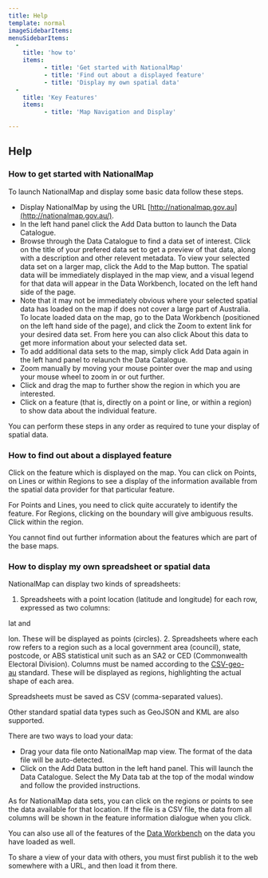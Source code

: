 ```yaml
---
title: Help
template: normal
imageSidebarItems:
menuSidebarItems:
  -
    title: 'how to'
    items:
          - title: 'Get started with NationalMap'
          - title: 'Find out about a displayed feature'
          - title: 'Display my own spatial data'
  -
    title: 'Key Features'
    items:
          - title: 'Map Navigation and Display'

---
```


## Help

### <a name="get-started-with-nationalmap"></a>How to get started with NationalMap

To launch NationalMap and display some basic data follow these steps.

- Display NationalMap by using the URL [http://nationalmap.gov.au](http://nationalmap.gov.au/).
- In the left hand panel click the Add Data button to launch the Data Catalogue.
- Browse through the Data Catalogue to find a data set of interest. Click on the title of your prefered data set to get a preview of that data, along with a description and other relevent metadata. To view your selected data set on a larger map, click the Add to the Map button. The spatial data will be immediately displayed in the map view, and a visual legend for that data will appear in the Data Workbench, located on the left hand side of the page.
- Note that it may not be immediately obvious where your selected spatial data has loaded on the map if does not cover a large part of Australia. To locate loaded data on the map, go to the Data Workbench (positioned on the left hand side of the page), and click the Zoom to extent link for your desired data set. From here you can also click About this data to get more information about your selected data set.
- To add additional data sets to the map, simply click Add Data again in the left hand panel to relaunch the Data Catalogue.
- Zoom manually by moving your mouse pointer over the map and using your mouse wheel to zoom in or out further.
- Click and drag the map to further show the region in which you are interested.
- Click on a feature (that is, directly on a point or line, or within a region) to show data about the individual feature.

You can perform these steps in any order as required to tune your display of spatial data.

### <a name="find-out-about-a-displayed-feature"></a>How to find out about a displayed feature

Click on the feature which is displayed on the map. You can click on Points, on Lines or within Regions to see a display of the information available from the spatial data provider for that particular feature.

For Points and Lines, you need to click quite accurately to identify the feature. For Regions, clicking on the boundary will give ambiguous results. Click within the region.

You cannot find out further information about the features which are part of the base maps.

### <a name="display-my-own-spatial-data">How to display my own spreadsheet or spatial data

NationalMap can display two kinds of spreadsheets:

1. Spreadsheets with a point location (latitude and longitude) for each row, expressed as two columns: 

lat and 

lon. These will be displayed as points (circles).
2. Spreadsheets where each row refers to a region such as a local government area (council), state, postcode, or ABS statistical unit such as an SA2 or CED (Commonwealth Electoral Division). Columns must be named according to the [CSV-geo-au](https://github.com/TerriaJS/nationalmap/wiki/csv-geo-au) standard. These will be displayed as regions, highlighting the actual shape of each area.

Spreadsheets must be saved as CSV (comma-separated values).

Other standard spatial data types such as GeoJSON and KML are also supported.

There are two ways to load your data:

- Drag your data file onto NationalMap map view. The format of the data file will be auto-detected.
- Click on the Add Data button in the left hand panel. This will launch the Data Catalogue. Select the My Data tab at the top of the modal window and follow the provided instructions.

As for NationalMap data sets, you can click on the regions or points to see the data available for that location. If the file is a CSV file, the data from all columns will be shown in the feature information dialogue when you click.

You can also use all of the features of the [Data Workbench](https://nationalmap.gov.au/help/data-workbench.html) on the data you have loaded as well.

To share a view of your data with others, you must first publish it to the web somewhere with a URL, and then load it from there.
